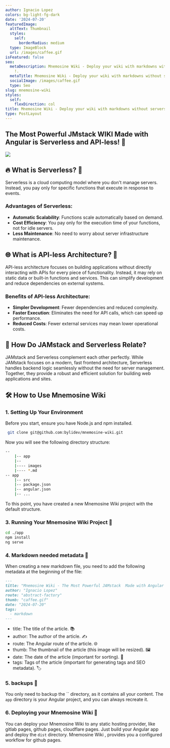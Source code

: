 ```yaml
---
author: Ignacio Lopez
colors: bg-light-fg-dark
date: '2024-07-20'
featuredImage:
  altText: Thumbnail
  styles:
    self:
      borderRadius: medium
  type: ImageBlock
  url: /images/caffee.gif
isFeatured: false
seo:
  metaDescription: Mnemosine Wiki - Deploy your wiki with markdowns without servers
    !.
  metaTitle: Mnemosine Wiki - Deploy your wiki with markdowns without servers !
  socialImage: /images/caffee.gif
  type: Seo
slug: mnemosine-wiki
styles:
  self:
    flexDirection: col
title: Mnemosine Wiki - Deploy your wiki with markdowns without servers !
type: PostLayout
---
```


## The Most Powerful JMstack WIKI Made with Angular is Serverless and API-less! 💪

![](./images/caffee.gif)

## 🔥 **What is Serverless?** 🚀

Serverless is a cloud computing model where you don't manage servers. Instead, you pay only for specific functions that
execute in response to events.

### **Advantages of Serverless:**

- **Automatic Scalability**: Functions scale automatically based on demand.
- **Cost Efficiency**: You pay only for the execution time of your functions, not for idle servers.
- **Less Maintenance**: No need to worry about server infrastructure maintenance.

## 🌐 **What is API-less Architecture?** 🤔

API-less architecture focuses on building applications without directly interacting with APIs for every piece of
functionality. Instead, it may rely on static data or built-in functions and services. This can simplify development and
reduce dependencies on external systems.

### **Benefits of API-less Architecture:**

- **Simpler Development**: Fewer dependencies and reduced complexity.
- **Faster Execution**: Eliminates the need for API calls, which can speed up performance.
- **Reduced Costs**: Fewer external services may mean lower operational costs.

## 🎉 **How Do JAMstack and Serverless Relate?**

JAMstack and Serverless complement each other perfectly. While JAMstack focuses on a modern, fast frontend architecture,
Serverless handles backend logic seamlessly without the need for server management. Together, they provide a robust and
efficient solution for building web applications and sites.

## 🛠️ **How to Use Mnemosine Wiki**

### **1. Setting Up Your Environment**

Before you start, ensure you have Node.js and npm installed.

```bash
 git clone git@github.com:bylidev/mnemosine-wiki.git
```

Now you will see the following directory structure:

```bash
-- 
    |-- app
    |-- 
    |---- images
    |---- *.md
-- app
    |-- src
    |-- package.json
    |-- angular.json
    |-- ...
```
To this point, you have created a new Mnemosine Wiki  project with the default structure. 


### **3. Running Your Mnemosine Wiki  Project 🚀**

```bash
cd ./app
npm install
ng serve
```

### **4. Markdown needed metadata 📝**
When creating a new markdown file, you need to add the following metadata at the beginning of the file:

```markdown
---
title: "Mnemosine Wiki - The Most Powerful JAMstack  Made with Angular is Serverless and API-less!"
author: "Ignacio Lopez"
route: "abstract-factory"
thumb: "caffee.gif"
date: "2024-07-20"
tags:
  - markdown
---
```
- title: The title of the article. 📚
- author: The author of the article. ✍️
- route: The Angular route of the article. 🌐
- thumb: The thumbnail of the article (this image will be resized). 🖼️
- date: The date of the article (important for sorting). 📅
- tags: Tags of the article (important for generating tags and SEO metadata). 🏷️

### 5. backups  💾
You only need to backup the `` directory, as it contains all your content. The `app` directory is your Angular project, and you can always recreate it.

### 6. Deploying your Mnemosine Wiki  🚀
You can deploy your Mnemosine Wiki  to any static hosting provider, like gitlab pages, github pages, cloudflare pages. Just build your Angular app and deploy the `dist` directory.
Mnemosine Wiki , provides you a configured workflow for github pages.